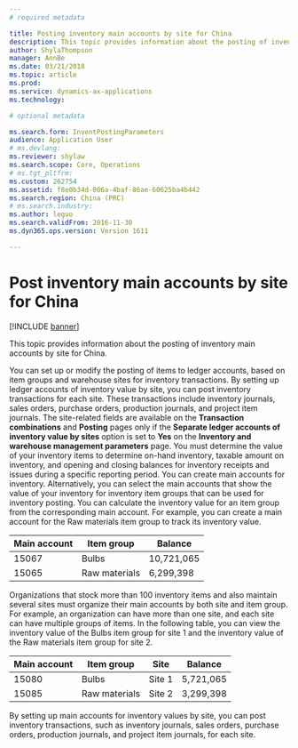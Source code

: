 ```yaml
---
# required metadata

title: Posting inventory main accounts by site for China
description: This topic provides information about the posting of inventory main accounts by site for China.
author: ShylaThompson
manager: AnnBe
ms.date: 03/21/2018
ms.topic: article
ms.prod: 
ms.service: dynamics-ax-applications
ms.technology: 

# optional metadata

ms.search.form: InventPostingParameters
audience: Application User
# ms.devlang: 
ms.reviewer: shylaw
ms.search.scope: Core, Operations
# ms.tgt_pltfrm: 
ms.custom: 262754
ms.assetid: f8e0b34d-006a-4baf-86ae-60625ba4b442
ms.search.region: China (PRC)
# ms.search.industry: 
ms.author: leguo
ms.search.validFrom: 2016-11-30
ms.dyn365.ops.version: Version 1611

---
```


# Post inventory main accounts by site for China

[!INCLUDE [banner](../includes/banner.md)]

This topic provides information about the posting of inventory main accounts by site for China.

You can set up or modify the posting of items to ledger accounts, based on item groups and warehouse sites for inventory transactions. By setting up ledger accounts of inventory value by site, you can post inventory transactions for each site. These transactions include inventory journals, sales orders, purchase orders, production journals, and project item journals. The site-related fields are available on the **Transaction combinations** and **Posting** pages only if the **Separate ledger accounts of inventory value by sites** option is set to **Yes** on the **Inventory and warehouse management parameters** page. You must determine the value of your inventory items to determine on-hand inventory, taxable amount on inventory, and opening and closing balances for inventory receipts and issues during a specific reporting period. You can create main accounts for inventory. Alternatively, you can select the main accounts that show the value of your inventory for inventory item groups that can be used for inventory posting. You can calculate the inventory value for an item group from the corresponding main account. For example, you can create a main account for the Raw materials item group to track its inventory value.

| Main account | Item group    | Balance    |
|--------------|---------------|------------|
| 15067        | Bulbs         | 10,721,065 |
| 15065        | Raw materials | 6,299,398  |

Organizations that stock more than 100 inventory items and also maintain several sites must organize their main accounts by both site and item group. For example, an organization can have more than one site, and each site can have multiple groups of items. In the following table, you can view the inventory value of the Bulbs item group for site 1 and the inventory value of the Raw materials item group for site 2.

| Main account | Item group    | Site   | Balance   |
|--------------|---------------|--------|-----------|
| 15080        | Bulbs         | Site 1 | 5,721,065 |
| 15085        | Raw materials | Site 2 | 3,299,398 |

By setting up main accounts for inventory values by site, you can post inventory transactions, such as inventory journals, sales orders, purchase orders, production journals, and project item journals, for each site.
